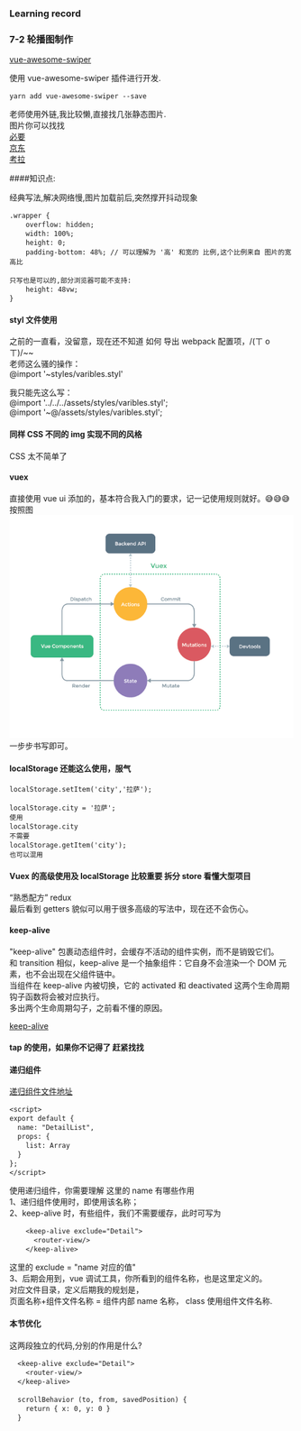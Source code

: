 ### Learning record

### 7-2 轮播图制作

[vue-awesome-swiper](https://github.com/surmon-china/vue-awesome-swiper)

使用 vue-awesome-swiper 插件进行开发.

```
yarn add vue-awesome-swiper --save
```

老师使用外链,我比较懒,直接找几张静态图片.  
图片你可以找找  
[必要](http://m.biyao.com/)  
[京东](https://m.jd.com/)  
[考拉](https://m.kaola.com/)

####知识点:

经典写法,解决网络慢,图片加载前后,突然撑开抖动现象

```
.wrapper {
    overflow: hidden;
    width: 100%;
    height: 0;
    padding-bottom: 48%; // 可以理解为 '高' 和宽的 比例,这个比例来自 图片的宽高比

只写也是可以的,部分浏览器可能不支持:
    height: 48vw;
}
```

#### styl 文件使用

之前的一直看，没留意，现在还不知道 如何 导出 webpack 配置项，/(ㄒ o ㄒ)/~~  
老师这么骚的操作：  
 @import '~styles/varibles.styl'

我只能先这么写：  
@import '../../../assets/styles/varibles.styl';  
@import '~@/assets/styles/varibles.styl';

#### 同样 CSS 不同的 img 实现不同的风格

CSS 太不简单了

#### vuex

直接使用 vue ui 添加的，基本符合我入门的要求，记一记使用规则就好。😅😅😅  
按照图  
![vuex](./vuex.png)  
一步步书写即可。

#### localStorage 还能这么使用，服气

```
localStorage.setItem('city','拉萨');

localStorage.city = '拉萨';
使用
localStorage.city
不需要
localStorage.getItem('city');
也可以混用

```

#### Vuex 的高级使用及 localStorage 比较重要 拆分 store 看懂大型项目

“熟悉配方” redux  
最后看到 getters 貌似可以用于很多高级的写法中，现在还不会伤心。

#### keep-alive

"keep-alive" 包裹动态组件时，会缓存不活动的组件实例，而不是销毁它们。  
和 transition 相似，keep-alive 是一个抽象组件：它自身不会渲染一个 DOM 元素，也不会出现在父组件链中。  
当组件在 keep-alive 内被切换，它的 activated 和 deactivated 这两个生命周期钩子函数将会被对应执行。  
多出两个生命周期勾子，之前看不懂的原因。

[keep-alive](https://cn.vuejs.org/v2/api/#keep-alive)

#### tap 的使用，如果你不记得了 赶紧找找

#### 递归组件

[递归组件文件地址](src\pages\detail\components\List.vue)

```
<script>
export default {
  name: "DetailList",
  props: {
    list: Array
  }
};
</script>
```

使用递归组件，你需要理解 这里的 name 有哪些作用  
 1、递归组件使用时，即使用该名称；  
 2、keep-alive 时，有些组件，我们不需要缓存，此时可写为

```
    <keep-alive exclude="Detail">
      <router-view/>
    </keep-alive>
```

这里的 exclude = "name 对应的值"  
 3、后期会用到，vue 调试工具，你所看到的组件名称，也是这里定义的。  
 对应文件目录，定义后期我的规划是，  
 页面名称+组件文件名称 = 组件内部 name 名称， class 使用组件文件名称.

#### 本节优化

这两段独立的代码,分别的作用是什么?

```
  <keep-alive exclude="Detail">
    <router-view/>
  </keep-alive>

  scrollBehavior (to, from, savedPosition) {
    return { x: 0, y: 0 }
  }
```

####

####
